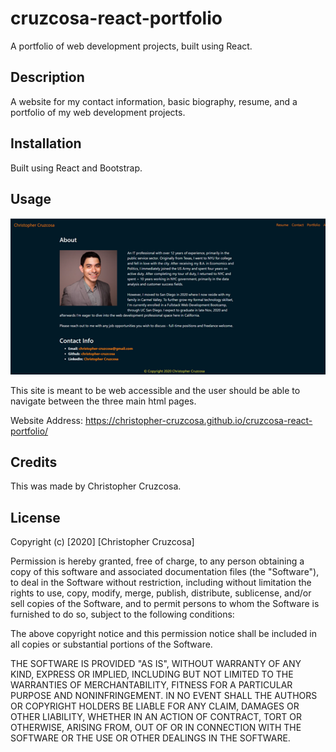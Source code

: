 # cruzcosa-react-portfolio
A portfolio of web development projects, built using React.

## Description 

A website for my contact information, basic biography, resume, and a portfolio of my web development projects.

## Installation

Built using React and Bootstrap.

## Usage 

![page screenshot](./public/images/screenshot1.png)

This site is meant to be web accessible and the user should be able to navigate between the three main html pages.

Website Address: https://christopher-cruzcosa.github.io/cruzcosa-react-portfolio/

## Credits

This was made by Christopher Cruzcosa.

## License

Copyright (c) [2020] [Christopher Cruzcosa]

Permission is hereby granted, free of charge, to any person obtaining a copy
of this software and associated documentation files (the "Software"), to deal
in the Software without restriction, including without limitation the rights
to use, copy, modify, merge, publish, distribute, sublicense, and/or sell
copies of the Software, and to permit persons to whom the Software is
furnished to do so, subject to the following conditions:

The above copyright notice and this permission notice shall be included in all
copies or substantial portions of the Software.

THE SOFTWARE IS PROVIDED "AS IS", WITHOUT WARRANTY OF ANY KIND, EXPRESS OR
IMPLIED, INCLUDING BUT NOT LIMITED TO THE WARRANTIES OF MERCHANTABILITY,
FITNESS FOR A PARTICULAR PURPOSE AND NONINFRINGEMENT. IN NO EVENT SHALL THE
AUTHORS OR COPYRIGHT HOLDERS BE LIABLE FOR ANY CLAIM, DAMAGES OR OTHER
LIABILITY, WHETHER IN AN ACTION OF CONTRACT, TORT OR OTHERWISE, ARISING FROM,
OUT OF OR IN CONNECTION WITH THE SOFTWARE OR THE USE OR OTHER DEALINGS IN THE
SOFTWARE.
